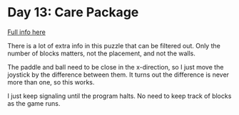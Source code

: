 # Day 13: Care Package

[Full info here](https://adventofcode.com/2019/day/13)

There is a lot of extra info in this puzzle that can be filtered out.
Only the number of blocks matters, not the placement, and not the walls.

The paddle and ball need to be close in the x-direction, so I just move the
joystick by the difference between them. It turns out the difference is
never more than one, so this works.

I just keep signaling until the program halts. No need to keep track of
blocks as the game runs.
